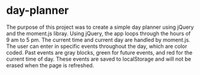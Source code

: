 # day-planner

The purpose of this project was to create a simple day planner using jQuery and the moment.js libray.
Using jQuery, the app loops through the hours of 9 am to 5 pm. The current time and current day are handled by moment.js. The user can enter in specific events throughout the day, which are color coded. Past events are gray blocks, green for future events, and red for the current time of day. These events are saved to localStorage and will not be erased when the page is refreshed. 

